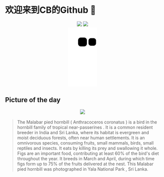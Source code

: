 
# 欢迎来到CB的Github 👋

<div align="center">
  <img height="137px" src="https://github-readme-stats.vercel.app/api?username=SuperCB&show_icons=true&theme=radical" />
  <img height="137px" src="https://github-readme-stats.vercel.app/api/top-langs/?username=SuperCB&hide_title=true&hide_border=true&layout=compact&langs_count=6&text_color=000&icon_color=fff" />
</div>


<div align="center">
    <img src="./contribution-snake/github-contribution-grid-snake.svg" />
</div>



## Picture of the day
<div align="center">
  <img width=400px src="https://upload.wikimedia.org/wikipedia/commons/thumb/b/be/Malabar_pied_hornbill_%28Anthracoceros_coronatus%29_male.jpg/495px-Malabar_pied_hornbill_%28Anthracoceros_coronatus%29_male.jpg" />
</div>

>The  Malabar pied hornbill  ( Anthracoceros coronatus ) is a bird in the  hornbill  family of tropical  near-passerines . It is a common resident breeder in India and Sri Lanka, where its habitat is evergreen and moist deciduous forests, often near human settlements. It is an omnivorous species, consuming fruits, small mammals, birds, small reptiles and insects. It eats by killing its prey and swallowing it whole. Figs are an important food, contributing at least 60% of the bird's diet throughout the year. It breeds in March and April, during which time figs form up to 75% of the fruits delivered at the nest. This Malabar pied hornbill was photographed in  Yala National Park , Sri Lanka.



